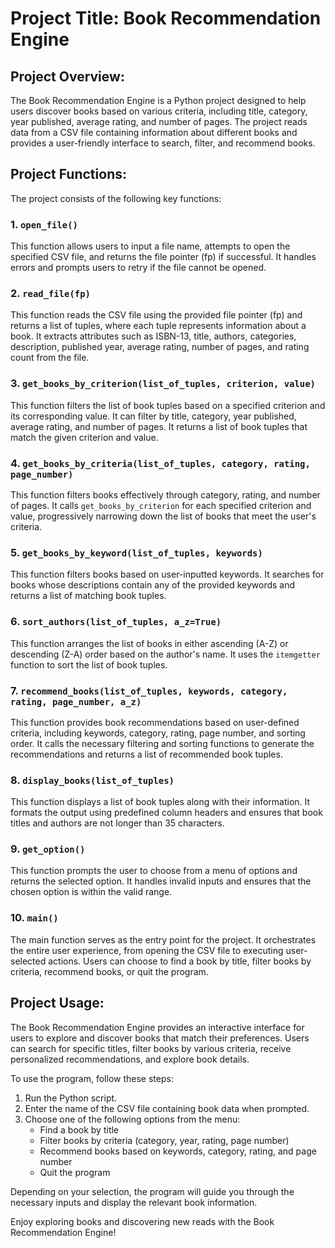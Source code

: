 # Project Title: Book Recommendation Engine

## Project Overview:

The Book Recommendation Engine is a Python project designed to help users discover books based on various criteria, including title, category, year published, average rating, and number of pages. The project reads data from a CSV file containing information about different books and provides a user-friendly interface to search, filter, and recommend books.

## Project Functions:

The project consists of the following key functions:

### 1. `open_file()`

This function allows users to input a file name, attempts to open the specified CSV file, and returns the file pointer (fp) if successful. It handles errors and prompts users to retry if the file cannot be opened.

### 2. `read_file(fp)`

This function reads the CSV file using the provided file pointer (fp) and returns a list of tuples, where each tuple represents information about a book. It extracts attributes such as ISBN-13, title, authors, categories, description, published year, average rating, number of pages, and rating count from the file.

### 3. `get_books_by_criterion(list_of_tuples, criterion, value)`

This function filters the list of book tuples based on a specified criterion and its corresponding value. It can filter by title, category, year published, average rating, and number of pages. It returns a list of book tuples that match the given criterion and value.

### 4. `get_books_by_criteria(list_of_tuples, category, rating, page_number)`

This function filters books effectively through category, rating, and number of pages. It calls `get_books_by_criterion` for each specified criterion and value, progressively narrowing down the list of books that meet the user's criteria.

### 5. `get_books_by_keyword(list_of_tuples, keywords)`

This function filters books based on user-inputted keywords. It searches for books whose descriptions contain any of the provided keywords and returns a list of matching book tuples.

### 6. `sort_authors(list_of_tuples, a_z=True)`

This function arranges the list of books in either ascending (A-Z) or descending (Z-A) order based on the author's name. It uses the `itemgetter` function to sort the list of book tuples.

### 7. `recommend_books(list_of_tuples, keywords, category, rating, page_number, a_z)`

This function provides book recommendations based on user-defined criteria, including keywords, category, rating, page number, and sorting order. It calls the necessary filtering and sorting functions to generate the recommendations and returns a list of recommended book tuples.

### 8. `display_books(list_of_tuples)`

This function displays a list of book tuples along with their information. It formats the output using predefined column headers and ensures that book titles and authors are not longer than 35 characters.

### 9. `get_option()`

This function prompts the user to choose from a menu of options and returns the selected option. It handles invalid inputs and ensures that the chosen option is within the valid range.

### 10. `main()`

The main function serves as the entry point for the project. It orchestrates the entire user experience, from opening the CSV file to executing user-selected actions. Users can choose to find a book by title, filter books by criteria, recommend books, or quit the program.

## Project Usage:

The Book Recommendation Engine provides an interactive interface for users to explore and discover books that match their preferences. Users can search for specific titles, filter books by various criteria, receive personalized recommendations, and explore book details.

To use the program, follow these steps:

1. Run the Python script.
2. Enter the name of the CSV file containing book data when prompted.
3. Choose one of the following options from the menu:
   - Find a book by title
   - Filter books by criteria (category, year, rating, page number)
   - Recommend books based on keywords, category, rating, and page number
   - Quit the program

Depending on your selection, the program will guide you through the necessary inputs and display the relevant book information.

Enjoy exploring books and discovering new reads with the Book Recommendation Engine!
